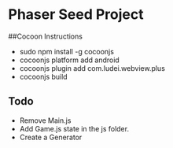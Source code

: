 # Phaser Seed Project

##Cocoon Instructions
* sudo npm install -g cocoonjs
* cocoonjs platform add android
* cocoonjs plugin add com.ludei.webview.plus
* cocoonjs build

## Todo
* Remove Main.js
* Add Game.js state in the js folder.
* Create a Generator
